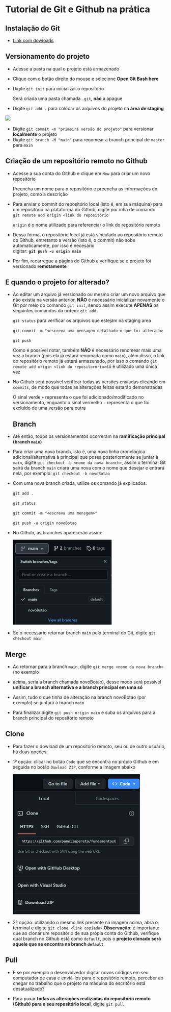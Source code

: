 # Tutorial de Git e Github na prática

## Instalação do Git
* [Link com dowloads](https://git-scm.com/downloads)

## Versionamento do projeto
* Acesse a pasta na qual o projeto está armazenado 
* Clique com o botão direito do mouse e selecione **Open Git Bash here**
* Digite `git init` para inicializar o repositório
  
  Será criada uma pasta chamada `.git`, **não** a apague
* Digite `git add .` para colocar os arquivos do projeto na  **área de staging**  
<img src=https://i1.wp.com/www.markus-gattol.name/misc/mm/si/content/git_git_add.png>  

* Digite `git commit -m "primeira versão do projeto"` para versionar **localmente** o projeto 
* Digite `git branch -M "main"` para renomear a branch principal de `master` para `main`

## Criação de um repositório remoto no Github
* Acesse a sua conta do Github e clique em `New` para criar um novo repositório

  Preencha um nome para o repositório e preencha as informações do projeto, como a descrição
* Para enviar o commit do repositório local (isto é, em sua máquina) para um repositório na 
plataforma do Github, digite por inha de comando   
`git remote add origin <link do repositório` 


  `origin` é o nome utilizado para referenciar o link do repositório remoto 

* Dessa forma, o repositório local já está vinculado ao repositório remoto do Github,
entretanto a versão (isto é, o commit) não sobe automaticamente, por isso é necesário   
  digitar: **`git push -u origin main`**
* Por fim, recarregue a página do Github e verifique se o projeto foi versionado
**remotamente**

## E quando o projeto for alterado? 

* Ao editar um arquivo já versionado ou mesmo criar um novo arquivo que não existia na versão 
anterior, **NÃO** é necessário inicializar novamente o Git por meio do comando `git init`, 
sendo assim execute **APENAS** os seguintes comandos da ordem:
    `git add.`

    `git status` para verificar os arquivos que estejam na staging area

    `git commit -m "<escreva uma mensagem detalhado o que foi alterado>`

    `git push`

    Como é possível notar, também  **NÃO** é necessário renomear mais uma vez a branch (pois
    ela já estará renomada como `main`), além disso, o link do repositório remoto já estará 
    armazenado, por isso o comando `git remote add origin <link do repositorório>`só é
    utilizado uma única vez

* No Github será possível verificar todas as versões enviadas clicando em `commits`, de modo
que todas as alterações feitas estarão demonstradas  

  O sinal verde `+` representa o que foi adicionado/modificado no versionamento, enquanto o
  sinal vermelho `-` representa o que foi excluído de uma versão para outra

  ## Branch

* Até então, todos os versionamentos ocorreram na **ramificação principal (branch `main`)**
* Para criar uma nova branch, isto é, uma nova linha cronológica adicional/alternativa à 
principal que possa posteriormente se juntar à `main`, digite `git checkout -b <nome da nova branch>`,
assim o terminal Git sairá da branch `main` criará uma nova com o nome que desejar 
e entrará nela, por exemplo: `git checkout -b novoBotao`
* Com uma nova branch criada, utilize os comando já explicados:

    `git add .`

    `git status`

    `git commit -m "<escreva uma mensgem>"`

    `git push -u origin novoBotao`

* No Github, as branches aparecerão assim:
  
  <img src= "img/imgBranch.PNG">

* Se o necessário retornar branch `main` pelo terminal do Git, digite `git checkout main`


## Merge

* Ao retornar para a branch `main`, digite `git merge <nome da nova branch>` (no exemplo
* acima, seria a branch chamada novoBotao), desse modo será possível **unificar a branch
  alternativa e a branch principal em uma só**

* Assim, tudo o que tinha de alteração na branch novoBotao (por exemplo) se juntará à branch 
  `main` 

* Para finalizar digite `git push origin main` e suba os arquivos para a branch principal do 
  repositório remoto

## Clone

* Para fazer o dowload de um repositório remoto, seu ou de outro usuário, há duas opções:
* 1ª opção: clicar no botão `Code` que se encontra no própio Github e em seguida no botão 
`Dowload ZIP`, conforme a imagem abaixo  

  <img src="img/imgClone.PNG">

* 2ª opção: utilizando o mesmo link presente na imagem acima, abra o terminal e digite `git clone <link copiado>`
**Observação**: é importante que ao clonar um repositório de sua própia conta do Github,
verifique qual branch no Github está como `default`, pois o **projeto clonado será aquele que se encontra na branch `default`**

## Pull

* E se por exemplo o desenvolvedor digitar novos códigos em seu computador de casa e enviá-los para o 
repositório remoto, perceber ao chegar no trabalho que o projeto na máquina do escritório 
está desatualizado? 

* Para puxar **todas as alterações realizadas do repositório remoto (Github) para o seu
repositório local**, digite `git pull` 

